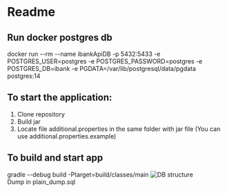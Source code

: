 # Readme

## Run docker postgres db
docker run --rm --name ibankApiDB -p 5432:5433 -e POSTGRES_USER=postgres -e POSTGRES_PASSWORD=postgres -e POSTGRES_DB=ibank -e PGDATA=/var/lib/postgresql/data/pgdata postgres:14
## To start the application:
1. Clone repository
2. Build jar
3. Locate file additional.properties in the same folder with jar file (You can use additional.properties.example)
## To build and start app
gradle --debug build -Ptarget=build/classes/main
![DB structure](https://user-images.githubusercontent.com/64738590/200120972-8eeee6d8-11a9-4e9b-9a0b-440a7bb33bad.png)  
Dump in plain_dump.sql

